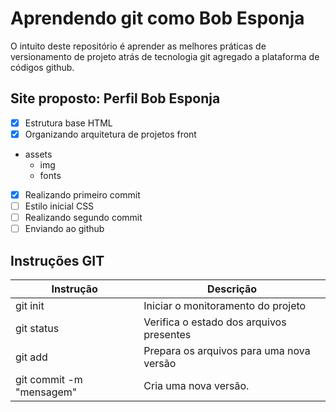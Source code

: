 # Aprendendo git como Bob Esponja

O intuito deste repositório é aprender as melhores práticas de versionamento de projeto atrás de tecnologia git agregado a plataforma de códigos github.

## Site proposto: Perfil Bob Esponja

- [x] Estrutura base HTML
- [x] Organizando arquitetura de projetos front 
- assets
    - img
    - fonts
- [x] Realizando primeiro commit
- [ ] Estilo inicial CSS
- [ ] Realizando segundo commit
- [ ] Enviando ao github

## Instruções GIT

| Instrução | Descrição |
|-|-|
|git init | Iniciar o monitoramento do projeto|
|git status | Verifica o estado dos arquivos presentes|
|git add | Prepara os arquivos para uma nova versão|
|git commit -m "mensagem"| Cria uma nova versão.|